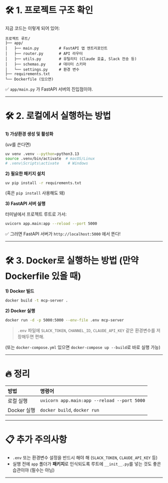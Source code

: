 # 🛠️ 1. 프로젝트 구조 확인
지금 코드는 이렇게 되어 있어:

```
프로젝트 루트/
├── app/
│   ├── main.py         # FastAPI 앱 엔트리포인트
│   ├── router.py       # API 라우터
│   ├── utils.py        # 유틸리티 (Claude 호출, Slack 전송 등)
│   ├── schemas.py      # 데이터 스키마
│   └── settings.py     # 환경 변수
├── requirements.txt
└── Dockerfile (있으면)
```

✅ `app/main.py` 가 FastAPI 서버의 진입점이야.

---

# 🛠️ 2. 로컬에서 실행하는 방법

**1) 가상환경 생성 및 활성화**

(uv를 쓴다면)
```bash
uv venv .venv --python=python3.13
source .venv/bin/activate  # macOS/Linux
# .venv\Scripts\activate    # Windows
```

**2) 필요한 패키지 설치**
```bash
uv pip install -r requirements.txt
```
(혹은 `pip install` 사용해도 돼)

**3) FastAPI 서버 실행**

터미널에서 프로젝트 루트로 가서:

```bash
uvicorn app.main:app --reload --port 5000
```

✅ 그러면 FastAPI 서버가 `http://localhost:5000` 에서 뜬다!

---

# 🛠️ 3. Docker로 실행하는 방법 (만약 Dockerfile 있을 때)

**1) Docker 빌드**
```bash
docker build -t mcp-server .
```

**2) Docker 실행**
```bash
docker run -d -p 5000:5000 --env-file .env mcp-server
```
> `.env` 파일에 `SLACK_TOKEN`, `CHANNEL_ID`, `CLAUDE_API_KEY` 같은 환경변수를 저장해두면 편해.

(또는 `docker-compose.yml` 있으면 `docker-compose up --build`로 바로 실행 가능)

---

# 🔥 정리
| 방법 | 명령어 |
|:---|:---|
| 로컬 실행 | `uvicorn app.main:app --reload --port 5000` |
| Docker 실행 | `docker build`, `docker run` |

---

# 📋 추가 주의사항
- `.env` 또는 환경변수 설정을 반드시 해야 해 (`SLACK_TOKEN`, `CLAUDE_API_KEY` 등)
- 실행 전에 `app` 폴더가 **패키지**로 인식되도록 루트에 `__init__.py`를 넣는 것도 좋은 습관이야 (필수는 아님)

---
